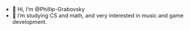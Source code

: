 - 👋 Hi, I’m @Phillip-Grabovsky
- 👀 I’m studying CS and math, and very interested in music and game development.

<!---
Phillip-Grabovsky/Phillip-Grabovsky is a ✨ special ✨ repository because its `README.md` (this file) appears on your GitHub profile.
You can click the Preview link to take a look at your changes.
--->

